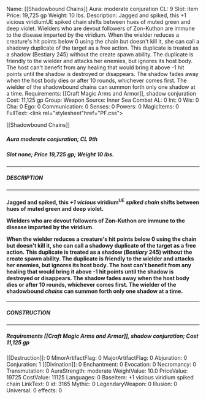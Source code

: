 Name: [[Shadowbound Chains]]
Aura: moderate conjuration
CL: 9
Slot: item
Price: 19,725 gp
Weight: 10 lbs.
Description: Jagged and spiked, this +1 vicious viridiumUE spiked chain shifts between hues of muted green and deep violet. Wielders who are devout followers of Zon-Kuthon are immune to the disease imparted by the viridium. When the wielder reduces a creature's hit points below 0 using the chain but doesn't kill it, she can call a shadowy duplicate of the target as a free action. This duplicate is treated as a shadow (Bestiary 245) without the create spawn ability. The duplicate is friendly to the wielder and attacks her enemies, but ignores its host body. The host can't benefit from any healing that would bring it above -1 hit points until the shadow is destroyed or disappears. The shadow fades away when the host body dies or after 10 rounds, whichever comes first. The wielder of the shadowbound chains can summon forth only one shadow at a time.
Requirements: [[Craft Magic Arms and Armor]], shadow conjuration
Cost: 11,125 gp
Group: Weapon
Source: Inner Sea Combat
AL: 0
Int: 0
Wis: 0
Cha: 0
Ego: 0
Communication: 0
Senses: 0
Powers: 0
MagicItems: 0
FullText: <link rel="stylesheet"href="PF.css"><div class="heading"><p class="alignleft">[[Shadowbound Chains]]</p><div style="clear: both;"></div></div><div><h5><b>Aura </b>moderate conjuration; <b>CL </b>9th</h5><h5><b>Slot </b>none; <b>Price </b>19,725 gp; <b>Weight </b>10 lbs.</h5></div><hr/><div><h5><b>DESCRIPTION</b></h5></div><hr/><div><h4><p>Jagged and spiked, this <i>+1 vicious</i> viridium<sup>UE</sup> <i>spiked chain</i> shifts between hues of muted green and deep violet.</p><p>Wielders who are devout followers of Zon-Kuthon are immune to the disease imparted by the viridium.</p><p>When the wielder reduces a creature's hit points below 0 using the chain but doesn't kill it, she can call a shadowy duplicate of the target as a free action. This duplicate is treated as a shadow (<i>Bestiary</i> 245) without the create spawn ability. The duplicate is friendly to the wielder and attacks her enemies, but ignores its host body. The host can't benefit from any healing that would bring it above -1 hit points until the shadow is destroyed or disappears. The shadow fades away when the host body dies or after 10 rounds, whichever comes first. The wielder of the shadowbound <i>chains</i> can summon forth only one shadow at a time.</p></h4></div><hr/><div><h5><b>CONSTRUCTION</b></h5></div><hr/><div><h5><b>Requirements </b>[[Craft Magic Arms and Armor]], <i>shadow conjuration</i>; <b>Cost </b>11,125 gp</h5></div>
[[Destruction]]: 0
MinorArtifactFlag: 0
MajorArtifactFlag: 0
Abjuration: 0
Conjuration: 1
[[Divination]]: 0
Enchantment: 0
Evocation: 0
Necromancy: 0
Transmutation: 0
AuraStrength: moderate
WeightValue: 10.0
PriceValue: 19725
CostValue: 11125
Languages: 0
BaseItem: +1 vicious viridium spiked chain
LinkText: 0
id: 3165
Mythic: 0
LegendaryWeapon: 0
Illusion: 0
Universal: 0
effects: 0
